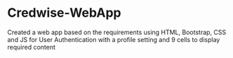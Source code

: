 # Credwise-WebApp

Created a web app based on the requirements using HTML, Bootstrap, CSS and JS for User Authentication with a profile setting and 9 cells to display required content
